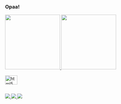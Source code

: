 ### Opaa!

<div>
  <a href="https://github.com/JesianeGoedert">
  <img height = "180em" src = "https://github-readme-stats.vercel.app/api?username=JesianeGoedert&show_icons=true&theme=dark&include_all_commits=true&count_private=true" />
  <img height = "180em" src = "https://github-readme-stats.vercel.app/api/top-langs/?username=JesianeGoedert&layout=compact&langs_count=7&theme=dark" />
</div>
  
<div style = "display: inline_block"> <br>
  <img align = "center" alt = "html5" height = "30" width = "40" src = "https://cdn.jsdelivr.net/gh/devicons/devicon/icons/adonisjs/adonisjs-original.svg">
</div>
  
  ##
  
<div>
  <a href="https://www.instagram.com/jesi_vieira/" target="_blank"> <img src = "https://img.shields.io/badge/Instagram-E4405F?style=for-the-badge&logo=instagram&logoColor=white"target =" _ blank "> </a>
  <a href = "mailto:jesiane.goedert@gmail.com"> <img src = "https://img.shields.io/badge/-Gmail-%23333?style=for-the-badge&logo=gmail&logoColor=white" target = "_ blank"> </a>
  <a href="https://www.linkedin.com/in/jesiane-goedert-965901172/" target="_blank"> <img src = "https://img.shields.io/badge/LinkedIn-0077B5?style=for-the-badge&logo=linkedin&logoColor=white "target =" _ blank "> </a> 
</div>
 
